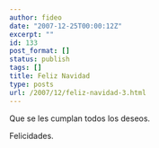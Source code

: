 ```yaml
---
author: fideo
date: "2007-12-25T00:00:12Z"
excerpt: ""
id: 133
post_format: []
status: publish
tags: []
title: Feliz Navidad
type: posts
url: /2007/12/feliz-navidad-3.html
---
```

Que se les cumplan todos los deseos.

Felicidades.
